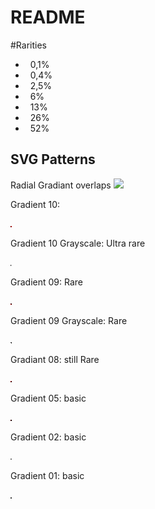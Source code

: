 # README

#Rarities

- &nbsp;&nbsp;0,1%
- &nbsp;&nbsp;0,4%
- &nbsp;&nbsp;2,5%
- &nbsp;&nbsp;6% 
- &nbsp;&nbsp;13%
- &nbsp;&nbsp;26%
- &nbsp;&nbsp;52%

## SVG Patterns

Radial Gradiant overlaps
![](radial_gradiant_1.svg)

Gradient 10:

![](10.svg)

Gradient 10 Grayscale:  Ultra rare

![](10-gray.svg)


Gradient 09: Rare

![](09.svg)


Gradient 09 Grayscale: Rare

![](09-gray.svg)

Gradiant 08: still Rare

![](08.svg)

Gradient 05: basic

![](05.svg)


Gradient 02: basic

![](02-gray.svg)


Gradient 01: basic

![](01.svg)
